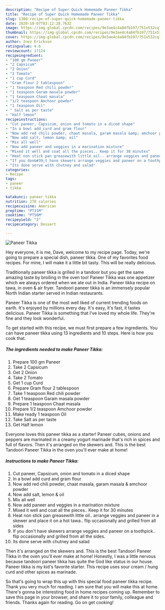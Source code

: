 ```yaml
---
description: "Recipe of Super Quick Homemade Paneer Tikka"
title: "Recipe of Super Quick Homemade Paneer Tikka"
slug: 1380-recipe-of-super-quick-homemade-paneer-tikka
date: 2020-10-07T03:12:28.763Z
image: https://img-global.cpcdn.com/recipes/9e3ae4c4a84fb197/751x532cq70/paneer-tikka-recipe-main-photo.jpg
thumbnail: https://img-global.cpcdn.com/recipes/9e3ae4c4a84fb197/751x532cq70/paneer-tikka-recipe-main-photo.jpg
cover: https://img-global.cpcdn.com/recipes/9e3ae4c4a84fb197/751x532cq70/paneer-tikka-recipe-main-photo.jpg
author: Inez Erickson
ratingvalue: 4.6
reviewcount: 17124
recipeingredient:
- "100 gm Paneer"
- "2 Capsicum"
- "2 Onion"
- "2 Tomato"
- "1 cup Curd"
- "Gram flour 2 tablespoon"
- "1 teaspoon Red chili powder"
- "1 teaspoon Garam masala powder"
- "1 teaspoon Chaat masala"
- "1/2 teaspoon Amchoor powder"
- "1 teaspoon Oil"
- " Salt as per taste"
- "Half lemon"
recipeinstructions:
- "Cut paneer, Capsicum, onion and tomato in a diced shape"
- "In a bowl add curd and gram flour"
- "Now add red chili powder, chaat masala, garam masala &amp; amchoor powder"
- "Now add salt, lemon &amp; oil"
- "Mix all well"
- "Now add paneer and veggies in a marination mixture"
- "Mixed it well and coat all the pieces.. Keep it for 30 minutes"
- "Heat non stick pan greasewith little oil.. arrange veggies and paneer in a skewer and place it on a hot tawa.. flip occasionally and grilled from all sides"
- "If you don&#39;t have skewers arrange veggies and paneer on a toothpick.. flip occasionally and grilled from all the sides."
- "Its done serve with chutney and salad"
categories:
- Recipe
tags:
- paneer
- tikka

katakunci: paneer tikka 
nutrition: 278 calories
recipecuisine: American
preptime: "PT31M"
cooktime: "PT56M"
recipeyield: "2"
recipecategory: Dessert

---
```



![Paneer Tikka](https://img-global.cpcdn.com/recipes/9e3ae4c4a84fb197/751x532cq70/paneer-tikka-recipe-main-photo.jpg)

Hey everyone, it is me, Dave, welcome to my recipe page. Today, we're going to prepare a special dish, paneer tikka. One of my favorites food recipes. For mine, I will make it a little bit tasty. This will be really delicious.

Traditionally paneer tikka is grilled in a tandoor but you get the same amazing taste by broiling in the oven too! Paneer Tikka was one appetizer which we always ordered when we ate out in India. Paneer tikka recipe on tawa, in oven &amp; air fryer. Tandoori paneer tikka is an immensely popular North Indian starter served in Indian restaurants.

Paneer Tikka is one of the most well liked of current trending foods on earth. It's enjoyed by millions every day. It's easy, it's fast, it tastes delicious. Paneer Tikka is something that I've loved my whole life. They're fine and they look wonderful.


To get started with this recipe, we must first prepare a few ingredients. You can have paneer tikka using 13 ingredients and 10 steps. Here is how you cook that.

<!--inarticleads1-->

##### The ingredients needed to make Paneer Tikka:

1. Prepare 100 gm Paneer
1. Take 2 Capsicum
1. Get 2 Onion
1. Take 2 Tomato
1. Get 1 cup Curd
1. Prepare Gram flour 2 tablespoon
1. Take 1 teaspoon Red chili powder
1. Get 1 teaspoon Garam masala powder
1. Prepare 1 teaspoon Chaat masala
1. Prepare 1/2 teaspoon Amchoor powder
1. Make ready 1 teaspoon Oil
1. Take  Salt as per taste
1. Get Half lemon


Everyone loves this paneer tikka as a starter! Paneer cubes, onions and peppers are marinated in a creamy yogurt marinade that&#39;s rich in spices and full of flavors. Then it&#39;s arranged on the skewers and. This is the best Tandoori Paneer Tikka in the oven you&#39;ll ever make at home! 

<!--inarticleads2-->

##### Instructions to make Paneer Tikka:

1. Cut paneer, Capsicum, onion and tomato in a diced shape
1. In a bowl add curd and gram flour
1. Now add red chili powder, chaat masala, garam masala &amp; amchoor powder
1. Now add salt, lemon &amp; oil
1. Mix all well
1. Now add paneer and veggies in a marination mixture
1. Mixed it well and coat all the pieces.. Keep it for 30 minutes
1. Heat non stick pan greasewith little oil.. arrange veggies and paneer in a skewer and place it on a hot tawa.. flip occasionally and grilled from all sides
1. If you don&#39;t have skewers arrange veggies and paneer on a toothpick.. flip occasionally and grilled from all the sides.
1. Its done serve with chutney and salad


Then it&#39;s arranged on the skewers and. This is the best Tandoori Paneer Tikka in the oven you&#39;ll ever make at home! Honestly, I was a little nervous because tandoori paneer tikka has quite the God like status in our house. Paneer tikka is my kid&#39;s favorite starter. This recipe uses sour cream / hung curd and other spices as marinade. 

So that's going to wrap this up with this special food paneer tikka recipe. Thank you very much for reading. I am sure that you will make this at home. There's gonna be interesting food in home recipes coming up. Remember to save this page in your browser, and share it to your family, colleague and friends. Thanks again for reading. Go on get cooking!

